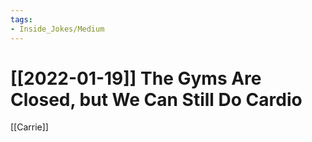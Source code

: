 ```yaml
---
tags:
- Inside_Jokes/Medium
---
```


# [[2022-01-19]] The Gyms Are Closed, but We Can Still Do Cardio



[[Carrie]]